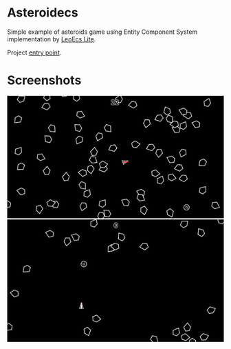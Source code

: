 # Asteroidecs
Simple example of asteroids game using Entity Component System implementation by [LeoEcs Lite](https://github.com/Leopotam/ecslite). 

Project [entry point](/src/Asteroidecs/Assets/CodeBase/EntryPoint.cs).

# Screenshots
![image](doc/screen_0.png)
![image](doc/screen_1.png)
